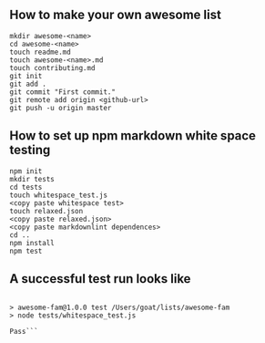 ## How to make your own awesome list
```
mkdir awesome-<name>
cd awesome-<name>
touch readme.md
touch awesome-<name>.md
touch contributing.md
git init
git add .
git commit "First commit."
git remote add origin <github-url>
git push -u origin master
```

## How to set up npm markdown white space testing
```
npm init
mkdir tests
cd tests
touch whitespace_test.js
<copy paste whitespace test>
touch relaxed.json
<copy paste relaxed.json>
<copy paste markdownlint dependences>
cd ..
npm install
npm test
```

## A successful test run looks like
```➜  awesome-fam git:(master) npm test

> awesome-fam@1.0.0 test /Users/goat/lists/awesome-fam
> node tests/whitespace_test.js

Pass```
